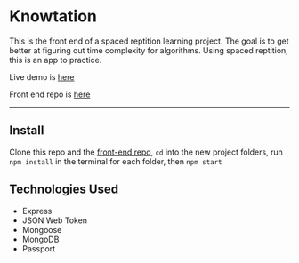 # Knowtation

This is the front end of a spaced reptition learning project. The goal is to get better at figuring out time complexity for algorithms. Using spaced reptition, this is an app to practice.

Live demo is [here](https://knowtation-app.firebaseapp.com/) 

Front end repo is [here](https://github.com/thinkful-ei21/knowtation-client)

----

## Install

Clone this repo and the [front-end repo](https://github.com/thinkful-ei21/knowtation-client), `cd` into the new project folders, run `npm install` in the terminal for each folder, then `npm start`

## Technologies Used 

* Express
* JSON Web Token
* Mongoose
* MongoDB
* Passport

